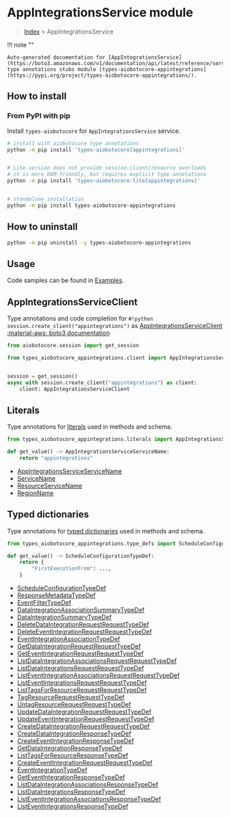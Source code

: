 # AppIntegrationsService module

> [Index](../README.md) > AppIntegrationsService


!!! note ""

    Auto-generated documentation for [AppIntegrationsService](https://boto3.amazonaws.com/v1/documentation/api/latest/reference/services/appintegrations.html#AppIntegrationsService)
    type annotations stubs module [types-aiobotocore-appintegrations](https://pypi.org/project/types-aiobotocore-appintegrations/).

## How to install



### From PyPI with pip

Install `types-aiobotocore` for `AppIntegrationsService` service.

```bash
# install with aiobotocore type annotations
python -m pip install 'types-aiobotocore[appintegrations]'


# Lite version does not provide session.client/resource overloads
# it is more RAM-friendly, but requires explicit type annotations
python -m pip install 'types-aiobotocore-lite[appintegrations]'


# standalone installation
python -m pip install types-aiobotocore-appintegrations
```



## How to uninstall

```bash
python -m pip uninstall -y types-aiobotocore-appintegrations
```

## Usage

Code samples can be found in [Examples](./usage.md).

## AppIntegrationsServiceClient

Type annotations and code completion for  `#!python session.create_client("appintegrations")` as [AppIntegrationsServiceClient](./client.md)
[:material-aws: boto3 documentation](https://boto3.amazonaws.com/v1/documentation/api/latest/reference/services/appintegrations.html#AppIntegrationsService.Client)

```python title="Usage example"
from aiobotocore.session import get_session

from types_aiobotocore_appintegrations.client import AppIntegrationsServiceClient


session = get_session()
async with session.create_client("appintegrations") as client:
    client: AppIntegrationsServiceClient
```








## Literals

Type annotations for [literals](./literals.md) used in methods and schema.

```python title="Usage example"
from types_aiobotocore_appintegrations.literals import AppIntegrationsServiceServiceName

def get_value() -> AppIntegrationsServiceServiceName:
    return "appintegrations"
```

- [AppIntegrationsServiceServiceName](./literals.md#appintegrationsserviceservicename)
- [ServiceName](./literals.md#servicename)
- [ResourceServiceName](./literals.md#resourceservicename)
- [RegionName](./literals.md#regionname)




## Typed dictionaries

Type annotations for [typed dictionaries](./type_defs.md) used in methods and schema.

```python title="Usage example"
from types_aiobotocore_appintegrations.type_defs import ScheduleConfigurationTypeDef

def get_value() -> ScheduleConfigurationTypeDef:
    return {
        "FirstExecutionFrom": ...,
    }
```

- [ScheduleConfigurationTypeDef](./type_defs.md#scheduleconfigurationtypedef)
- [ResponseMetadataTypeDef](./type_defs.md#responsemetadatatypedef)
- [EventFilterTypeDef](./type_defs.md#eventfiltertypedef)
- [DataIntegrationAssociationSummaryTypeDef](./type_defs.md#dataintegrationassociationsummarytypedef)
- [DataIntegrationSummaryTypeDef](./type_defs.md#dataintegrationsummarytypedef)
- [DeleteDataIntegrationRequestRequestTypeDef](./type_defs.md#deletedataintegrationrequestrequesttypedef)
- [DeleteEventIntegrationRequestRequestTypeDef](./type_defs.md#deleteeventintegrationrequestrequesttypedef)
- [EventIntegrationAssociationTypeDef](./type_defs.md#eventintegrationassociationtypedef)
- [GetDataIntegrationRequestRequestTypeDef](./type_defs.md#getdataintegrationrequestrequesttypedef)
- [GetEventIntegrationRequestRequestTypeDef](./type_defs.md#geteventintegrationrequestrequesttypedef)
- [ListDataIntegrationAssociationsRequestRequestTypeDef](./type_defs.md#listdataintegrationassociationsrequestrequesttypedef)
- [ListDataIntegrationsRequestRequestTypeDef](./type_defs.md#listdataintegrationsrequestrequesttypedef)
- [ListEventIntegrationAssociationsRequestRequestTypeDef](./type_defs.md#listeventintegrationassociationsrequestrequesttypedef)
- [ListEventIntegrationsRequestRequestTypeDef](./type_defs.md#listeventintegrationsrequestrequesttypedef)
- [ListTagsForResourceRequestRequestTypeDef](./type_defs.md#listtagsforresourcerequestrequesttypedef)
- [TagResourceRequestRequestTypeDef](./type_defs.md#tagresourcerequestrequesttypedef)
- [UntagResourceRequestRequestTypeDef](./type_defs.md#untagresourcerequestrequesttypedef)
- [UpdateDataIntegrationRequestRequestTypeDef](./type_defs.md#updatedataintegrationrequestrequesttypedef)
- [UpdateEventIntegrationRequestRequestTypeDef](./type_defs.md#updateeventintegrationrequestrequesttypedef)
- [CreateDataIntegrationRequestRequestTypeDef](./type_defs.md#createdataintegrationrequestrequesttypedef)
- [CreateDataIntegrationResponseTypeDef](./type_defs.md#createdataintegrationresponsetypedef)
- [CreateEventIntegrationResponseTypeDef](./type_defs.md#createeventintegrationresponsetypedef)
- [GetDataIntegrationResponseTypeDef](./type_defs.md#getdataintegrationresponsetypedef)
- [ListTagsForResourceResponseTypeDef](./type_defs.md#listtagsforresourceresponsetypedef)
- [CreateEventIntegrationRequestRequestTypeDef](./type_defs.md#createeventintegrationrequestrequesttypedef)
- [EventIntegrationTypeDef](./type_defs.md#eventintegrationtypedef)
- [GetEventIntegrationResponseTypeDef](./type_defs.md#geteventintegrationresponsetypedef)
- [ListDataIntegrationAssociationsResponseTypeDef](./type_defs.md#listdataintegrationassociationsresponsetypedef)
- [ListDataIntegrationsResponseTypeDef](./type_defs.md#listdataintegrationsresponsetypedef)
- [ListEventIntegrationAssociationsResponseTypeDef](./type_defs.md#listeventintegrationassociationsresponsetypedef)
- [ListEventIntegrationsResponseTypeDef](./type_defs.md#listeventintegrationsresponsetypedef)

